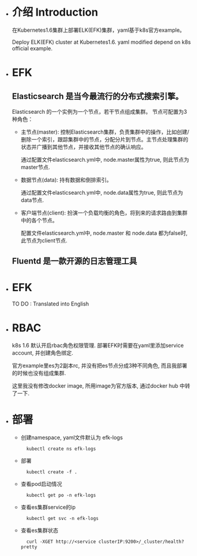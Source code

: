 - # 介绍 Introduction 

  在Kubernetes1.6集群上部署ELK(EFK)集群，yaml基于k8s官方example。

  Deploy ELK(EFK) cluster at Kubernetes1.6. yaml modified depend on k8s official example.

- # EFK
  
  ## Elasticsearch 是当今最流行的分布式搜索引擎。

  Elasticsearch 的一个实例为一个节点，若干节点组成集群。 节点可配置为3种角色：

    - 主节点(master): 控制Elasticsearch集群，负责集群中的操作，比如创建/删除一个索引，跟踪集群中的节点，分配分片到节点。主节点处理集群的状态并广播到其他节点，并接收其他节点的确认响应。

      通过配置文件elasticsearch.yml中, node.master属性为true, 则此节点为master节点. 

    - 数据节点(data): 持有数据和倒排索引。

      通过配置文件elasticsearch.yml中, node.data属性为true, 则此节点为data节点. 

    - 客户端节点(client): 扮演一个负载均衡的角色，将到来的请求路由到集群中的各个节点。

      配置文件elasticsearch.yml中, node.master 和 node.data 都为false时, 此节点为client节点.

  ## Fluentd 是一款开源的日志管理工具


- # EFK
  
  TO DO :  Translated into English

- # RBAC

  k8s 1.6 默认开启rbac角色权限管理. 部署EFK时需要在yaml里添加service account, 并创建角色绑定.

  官方example里es为2副本rc, 并没有把es节点分成3种不同角色, 而且我部署的时候也没有组成集群.

  这里我没有修改docker image, 所用image为官方版本, 通过docker hub 中转了一下.

- # 部署

  - 创建namespace, yaml文件默认为 efk-logs 

          kubectl create ns efk-logs

  - 部署

          kubectl create -f .
  
  - 查看pod启动情况

          kubectl get po -n efk-logs

  - 查看es集群service的ip

          kubectl get svc -n efk-logs

  - 查看es集群状态

          curl -XGET http://<service clusterIP:9200>/_cluster/health?pretty  